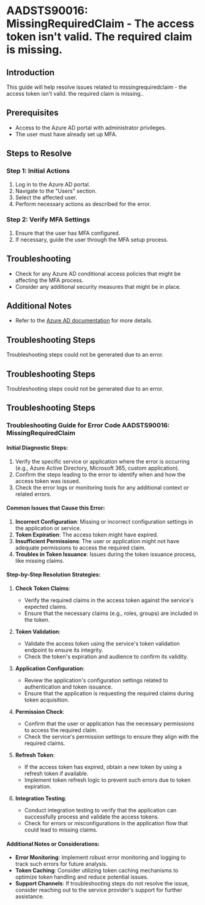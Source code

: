 # AADSTS90016: MissingRequiredClaim - The access token isn't valid. The required claim is missing.

## Introduction

This guide will help resolve issues related to missingrequiredclaim - the access
token isn't valid. the required claim is missing..

## Prerequisites

* Access to the Azure AD portal with administrator privileges.
* The user must have already set up MFA.

## Steps to Resolve

### Step 1: Initial Actions

1. Log in to the Azure AD portal.
2. Navigate to the "Users" section.
3. Select the affected user.
4. Perform necessary actions as described for the error.

### Step 2: Verify MFA Settings

1. Ensure that the user has MFA configured.
2. If necessary, guide the user through the MFA setup process.

## Troubleshooting

* Check for any Azure AD conditional access policies that might be affecting the
  MFA process.
* Consider any additional security measures that might be in place.

## Additional Notes

* Refer to the
  [Azure AD documentation](https://learn.microsoft.com/en-us/azure/active-directory/)
  for more details.

## Troubleshooting Steps

Troubleshooting steps could not be generated due to an error.

## Troubleshooting Steps

Troubleshooting steps could not be generated due to an error.

## Troubleshooting Steps

### Troubleshooting Guide for Error Code AADSTS90016: MissingRequiredClaim

#### Initial Diagnostic Steps:

1. Verify the specific service or application where the error is occurring
   (e.g., Azure Active Directory, Microsoft 365, custom application).
2. Confirm the steps leading to the error to identify when and how the access
   token was issued.
3. Check the error logs or monitoring tools for any additional context or
   related errors.

#### Common Issues that Cause this Error:

1. **Incorrect Configuration**: Missing or incorrect configuration settings in
   the application or service.
2. **Token Expiration**: The access token might have expired.
3. **Insufficient Permissions**: The user or application might not have adequate
   permissions to access the required claim.
4. **Troubles in Token Issuance**: Issues during the token issuance process,
   like missing claims.

#### Step-by-Step Resolution Strategies:

1. **Check Token Claims**:

   * Verify the required claims in the access token against the service's
     expected claims.
   * Ensure that the necessary claims (e.g., roles, groups) are included in the
     token.

2. **Token Validation**:

   * Validate the access token using the service's token validation endpoint to
     ensure its integrity.
   * Check the token's expiration and audience to confirm its validity.

3. **Application Configuration**:

   * Review the application's configuration settings related to authentication
     and token issuance.
   * Ensure that the application is requesting the required claims during token
     acquisition.

4. **Permission Check**:

   * Confirm that the user or application has the necessary permissions to
     access the required claim.
   * Check the service's permission settings to ensure they align with the
     required claims.

5. **Refresh Token**:

   * If the access token has expired, obtain a new token by using a refresh
     token if available.
   * Implement token refresh logic to prevent such errors due to token
     expiration.

6. **Integration Testing**:
   * Conduct integration testing to verify that the application can successfully
     process and validate the access tokens.
   * Check for errors or misconfigurations in the application flow that could
     lead to missing claims.

#### Additional Notes or Considerations:

* **Error Monitoring**: Implement robust error monitoring and logging to track
  such errors for future analysis.
* **Token Caching**: Consider utilizing token caching mechanisms to optimize
  token handling and reduce potential issues.
* **Support Channels**: If troubleshooting steps do not resolve the issue,
  consider reaching out to the service provider's support for further
  assistance.
